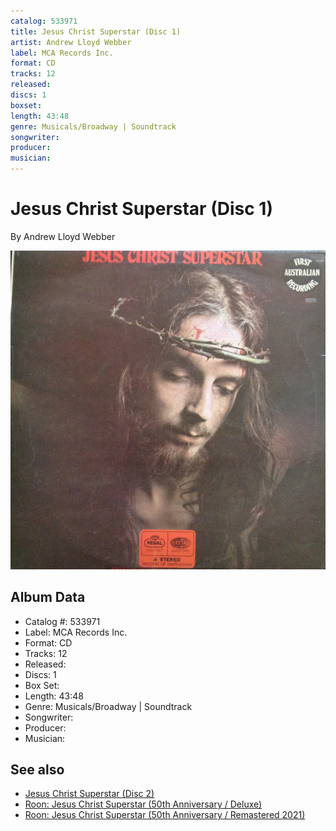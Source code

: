 ```yaml
---
catalog: 533971
title: Jesus Christ Superstar (Disc 1)
artist: Andrew Lloyd Webber
label: MCA Records Inc.
format: CD
tracks: 12
released: 
discs: 1
boxset: 
length: 43:48
genre: Musicals/Broadway | Soundtrack
songwriter: 
producer: 
musician: 
---
```


# Jesus Christ Superstar (Disc 1)

By Andrew Lloyd Webber

![](../../assets/cdcovers/Andrew_Lloyd_Webber-Jesus_Christ_Superstar.png)

## Album Data

- Catalog #: 533971
- Label: MCA Records Inc.
- Format: CD
- Tracks: 12
- Released: 
- Discs: 1
- Box Set: 
- Length: 43:48
- Genre: Musicals/Broadway | Soundtrack
- Songwriter: 
- Producer: 
- Musician: 


## See also

- [Jesus Christ Superstar (Disc 2)](Jesus_Christ_Superstar_Disc_2.md)
- [Roon: Jesus Christ Superstar (50th Anniversary / Deluxe)](../../Roon/Andrew_Lloyd_Webber/Jesus_Christ_Superstar_50th_Anniversary_-_Deluxe.md)
- [Roon: Jesus Christ Superstar (50th Anniversary / Remastered 2021)](../../Roon/Andrew_Lloyd_Webber/Jesus_Christ_Superstar_50th_Anniversary_-_Remastered_2021.md)
